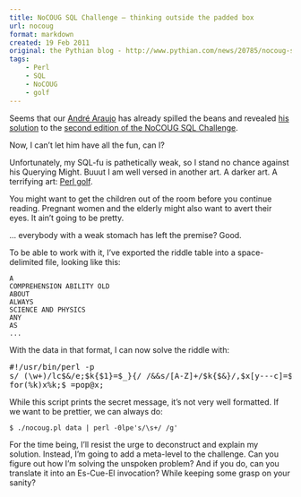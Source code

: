 ```yaml
---
title: NoCOUG SQL Challenge – thinking outside the padded box
url: nocoug
format: markdown
created: 19 Feb 2011 
original: the Pythian blog - http://www.pythian.com/news/20785/nocoug-sql-challenge-thinking-outside-the-padded-box
tags:
    - Perl
    - SQL
    - NoCOUG
    - golf
---
```


Seems that our [André Araujo][1] has already spilled the beans and 
revealed [his solution][2] to the [second edition of the NoCOUG SQL
Challenge][3].

[1]: http://www.pythian.com/blogs/author/araujo
[2]: http://www.pythian.com/news/20757/nocoug-sql-challenge-entry-2/
[3]: http://www.nocoug.org/Journal/NoCOUG_Journal_201102.pdf

Now, I can’t let him have all the fun, can I?

Unfortunately, my SQL-fu is pathetically weak, so I stand no chance against his Querying Might. Buuut I am well versed in another art. A darker 
art. A terrifying art: [Perl golf][4].

[4]: http://en.wikipedia.org/wiki/Perl#Perl_golf

You might want to get the children out of the room before you continue
reading. Pregnant women and the elderly might also want to avert their eyes.
It ain’t going to be pretty.


... everybody with a weak stomach has left the premise?  Good.


To be able to work with it, I’ve exported the riddle table into a space-delimited file, looking like this:

    A
    COMPREHENSION ABILITY OLD
    ABOUT
    ALWAYS
    SCIENCE AND PHYSICS
    ANY
    AS
    ...

With the data in that format, I can now solve the riddle with:

<pre code="Perl">
#!/usr/bin/perl -p
s/ (\w+)/lc$&amp;/e;$k{$1}=$_}{/ /&amp;&amp;s/[A-Z]+/$k{$&amp;}/,$x[y---c]=$_
for(%k)x%k;$_=pop@x;
</pre>

While this script prints the secret message, it’s not very well formatted. If we want to be prettier, we can always do:

    $ ./nocoug.pl data | perl -0lpe's/\s+/ /g'

For the time being, I’ll resist the urge to deconstruct and explain my solution. Instead, I’m going to add a meta-level to the challenge. Can you figure out how I’m solving the unspoken problem? And if you do, can you translate it into an Es-Cue-El invocation? While keeping some grasp on your sanity?
